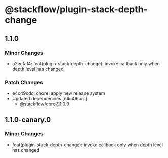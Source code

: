 # @stackflow/plugin-stack-depth-change

## 1.1.0

### Minor Changes

- a2ecfaf4: feat(plugin-stack-depth-change): invoke callback only when depth level has changed

### Patch Changes

- e4c49cdc: chore: apply new release system
- Updated dependencies [e4c49cdc]
  - @stackflow/core@1.0.9

## 1.1.0-canary.0

### Minor Changes

- feat(plugin-stack-depth-change): invoke callback only when depth level has changed
